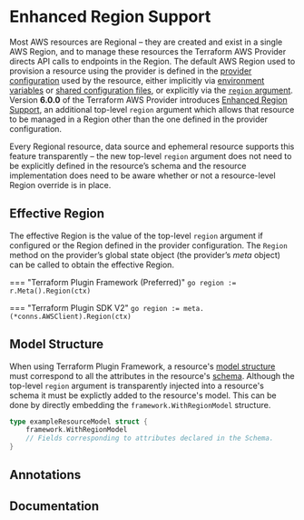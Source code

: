 # Enhanced Region Support

Most AWS resources are Regional – they are created and exist in a single AWS Region, and to manage these resources the Terraform AWS Provider directs API calls to endpoints in the Region. The default AWS Region used to provision a resource using the provider is defined in the [provider configuration](https://developer.hashicorp.com/terraform/language/providers/configuration) used by the resource, either implicitly via [environment variables](https://registry.terraform.io/providers/hashicorp/aws/latest/docs#environment-variables) or [shared configuration files](https://registry.terraform.io/providers/hashicorp/aws/latest/docs#shared-configuration-and-credentials-files), or explicitly via the [`region` argument](https://registry.terraform.io/providers/hashicorp/aws/latest/docs#region). Version **6.0.0** of the Terraform AWS Provider introduces [Enhanced Region Support]((https://registry.terraform.io/providers/hashicorp/aws/latest/docs/guides/enhanced-region-support#global-services)), an additional top-level `region` argument which allows that resource to be managed in a Region other than the one defined in the provider configuration.

Every Regional resource, data source and ephemeral resource supports this feature transparently – the new top-level `region` argument does not need to be explicitly defined in the resource’s schema and the resource implementation does need to be aware whether or not a resource-level Region override is in place.

## Effective Region

The effective Region is the value of the top-level `region` argument if configured or the Region defined in the provider configuration. The `Region` method on the provider’s global state object (the provider’s _meta_ object) can be called to obtain the effective Region.

=== "Terraform Plugin Framework (Preferred)"
    ```go
    region := r.Meta().Region(ctx)
    ```

=== "Terraform Plugin SDK V2"
    ```go
    region := meta.(*conns.AWSClient).Region(ctx)
    ```

## Model Structure

When using Terraform Plugin Framework, a resource's [model structure](https://developer.hashicorp.com/terraform/plugin/framework/handling-data/accessing-values#get-the-entire-configuration-plan-or-state) must correspond to all the attributes in the resource's [schema](https://developer.hashicorp.com/terraform/plugin/framework/handling-data/schemas). Although the top-level `region` argument is transparently injected into a resource's schema it must be explictly added to the resource's model. This can be done by directly embedding the `framework.WithRegionModel` structure.

```go
type exampleResourceModel struct {
    framework.WithRegionModel
    // Fields corresponding to attributes declared in the Schema.
}
```

## Annotations

## Documentation
